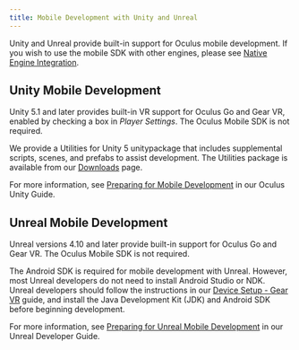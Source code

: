 ```yaml
---
title: Mobile Development with Unity and Unreal
---
```

Unity and Unreal provide built-in support for Oculus mobile development. If you wish to use the mobile SDK with other engines, please see [Native Engine Integration](/documentation/mobilesdk/latest/concepts/book-engine-integration/ "This guide describes how to integrate the mobile native SDK with a game engine using VrApi.").

## Unity Mobile Development

Unity 5.1 and later provides built-in VR support for Oculus Go and Gear VR, enabled by checking a box in *Player Settings*. The Oculus Mobile SDK is not required. 

We provide a Utilities for Unity 5 unitypackage that includes supplemental scripts, scenes, and prefabs to assist development. The Utilities package is available from our [Downloads](/downloads/unity/) page. 

For more information, see [Preparing for Mobile Development](/documentation/unity/latest/concepts/unity-mobileprep/) in our Oculus Unity Guide.

## Unreal Mobile Development

Unreal versions 4.10 and later provide built-in support for Oculus Go and Gear VR. The Oculus Mobile SDK is not required. 

The Android SDK is required for mobile development with Unreal. However, most Unreal developers do not need to install Android Studio or NDK. Unreal developers should follow the instructions in our [Device Setup - Gear VR](/documentation/mobilesdk/latest/concepts/mobile-device-setup/ "This section will provide information on how to set up your supported Gear VR device for running, debugging, and testing your mobile application.") guide, and install the Java Development Kit (JDK) and Android SDK before beginning development.

For more information, see [Preparing for Unreal Mobile Development](/documentation/unreal/latest/concepts/unreal-gsg-mobile/) in our Unreal Developer Guide.

